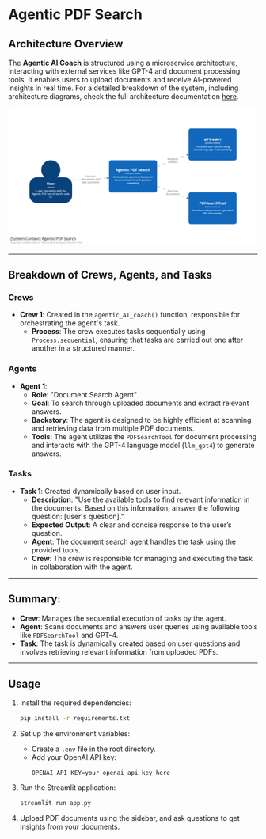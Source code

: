 # Agentic PDF Search

## Architecture Overview

The **Agentic AI Coach** is structured using a microservice architecture, interacting with external services like GPT-4 and document processing tools. It enables users to upload documents and receive AI-powered insights in real time. For a detailed breakdown of the system, including architecture diagrams, check the full architecture documentation [here](docs/architecture.md).

![System Context Diagram](docs/system-context-diagram-agentic-pdf-search.png)

---

## Breakdown of Crews, Agents, and Tasks

### **Crews**
- **Crew 1**: Created in the `agentic_AI_coach()` function, responsible for orchestrating the agent's task.
  - **Process**: The crew executes tasks sequentially using `Process.sequential`, ensuring that tasks are carried out one after another in a structured manner.

### **Agents**
- **Agent 1**: 
  - **Role**: "Document Search Agent"
  - **Goal**: To search through uploaded documents and extract relevant answers.
  - **Backstory**: The agent is designed to be highly efficient at scanning and retrieving data from multiple PDF documents.
  - **Tools**: The agent utilizes the `PDFSearchTool` for document processing and interacts with the GPT-4 language model (`llm_gpt4`) to generate answers.

### **Tasks**
- **Task 1**: Created dynamically based on user input.
  - **Description**: "Use the available tools to find relevant information in the documents. Based on this information, answer the following question: [user's question]."
  - **Expected Output**: A clear and concise response to the user’s question.
  - **Agent**: The document search agent handles the task using the provided tools.
  - **Crew**: The crew is responsible for managing and executing the task in collaboration with the agent.

---

## Summary:
- **Crew**: Manages the sequential execution of tasks by the agent.
- **Agent**: Scans documents and answers user queries using available tools like `PDFSearchTool` and GPT-4.
- **Task**: The task is dynamically created based on user questions and involves retrieving relevant information from uploaded PDFs.

---

## Usage

1. Install the required dependencies:
   ```sh
   pip install -r requirements.txt
   ```

2. Set up the environment variables:
   - Create a `.env` file in the root directory.
   - Add your OpenAI API key:
     ```
     OPENAI_API_KEY=your_openai_api_key_here
     ```

3. Run the Streamlit application:
   ```sh
   streamlit run app.py
   ```

5. Upload PDF documents using the sidebar, and ask questions to get insights from your documents.